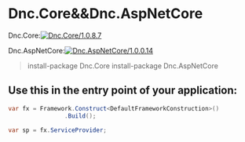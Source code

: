 ﻿Dnc.Core&&Dnc.AspNetCore
===

Dnc.Core:[![Dnc.Core/1.0.8.7](https://img.shields.io/badge/nuget-1.0.8.7-blue.svg)](https://www.nuget.org/packages/Dnc.Core/1.0.8.7)

Dnc.AspNetCore:[![Dnc.AspNetCore/1.0.0.14](https://img.shields.io/badge/nuget-1.0.0.14-blue.svg)](https://www.nuget.org/packages/Dnc.AspNetCore/1.0.0.14)

> install-package Dnc.Core
> install-package Dnc.AspNetCore

## Use this in the entry point of your application: 

```c#
var fx = Framework.Construct<DefaultFrameworkConstruction>()
                .Build();

var sp = fx.ServiceProvider;
```


